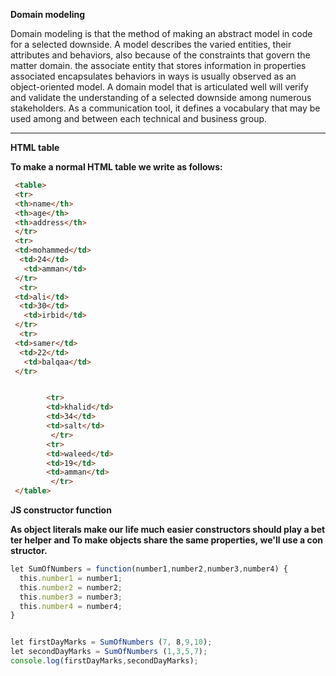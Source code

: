 
**Domain modeling**

Domain modeling is that the method of making an abstract model in code for a selected downside. A model describes the varied entities, their attributes and behaviors, also because of the constraints that govern the matter domain. the associate entity that stores information in properties associated encapsulates behaviors in ways is usually observed as an object-oriented model.
A domain model that is articulated well will verify and validate the understanding of a selected downside among numerous stakeholders. As a communication tool, it defines a vocabulary that may be used among and between each technical and business group.
***

**HTML table**

**To make a normal HTML table we write as follows:**
```html
 <table>
 <tr>
 <th>name</th>
 <th>age</th>
 <th>address</th>
 </tr>
 <tr>
 <td>mohammed</td>
  <td>24</td>
   <td>amman</td>
 </tr>
  <tr>
 <td>ali</td>
  <td>30</td>
   <td>irbid</td>
 </tr>
  <tr>
 <td>samer</td>
  <td>22</td>
   <td>balqaa</td>
 </tr>


        <tr>
        <td>khalid</td>
        <td>34</td>
        <td>salt</td>
         </tr>
        <tr>
        <td>waleed</td>
        <td>19</td>
        <td>amman</td>
         </tr>
 </table>
```


**JS constructor function**

**As object literals make our life much easier constructors should play a better helper and To make objects share the same properties, we'll use a constructor.**


```javascript 
let SumOfNumbers = function(number1,number2,number3,number4) {
  this.number1 = number1;
  this.number2 = number2;
  this.number3 = number3;
  this.number4 = number4;
}


let firstDayMarks = SumOfNumbers (7, 8,9,10);
let secondDayMarks = SumOfNumbers (1,3,5,7);
console.log(firstDayMarks,secondDayMarks);


```

